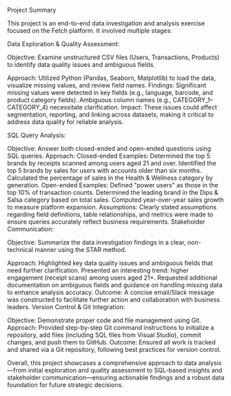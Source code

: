 Project Summary

This project is an end-to-end data investigation and analysis exercise focused on the Fetch platform. It involved multiple stages:

Data Exploration & Quality Assessment:

Objective: Examine unstructured CSV files (Users, Transactions, Products) to identify data quality issues and ambiguous fields.

Approach: Utilized Python (Pandas, Seaborn, Matplotlib) to load the data, visualize missing values, and review field names.
Findings:
Significant missing values were detected in key fields (e.g., language, barcode, and product category fields).
Ambiguous column names (e.g., CATEGORY_1–CATEGORY_4) necessitate clarification.
Impact: These issues could affect segmentation, reporting, and linking across datasets, making it critical to address data quality for reliable analysis.

SQL Query Analysis:

Objective: Answer both closed-ended and open-ended questions using SQL queries.
Approach:
Closed-ended Examples:
Determined the top 5 brands by receipts scanned among users aged 21 and over.
Identified the top 5 brands by sales for users with accounts older than six months.
Calculated the percentage of sales in the Health & Wellness category by generation.
Open-ended Examples:
Defined "power users" as those in the top 10% of transaction counts.
Determined the leading brand in the Dips & Salsa category based on total sales.
Computed year-over-year sales growth to measure platform expansion.
Assumptions: Clearly stated assumptions regarding field definitions, table relationships, and metrics were made to ensure queries accurately reflect business requirements.
Stakeholder Communication:

Objective: Summarize the data investigation findings in a clear, non-technical manner using the STAR method.

Approach:
Highlighted key data quality issues and ambiguous fields that need further clarification.
Presented an interesting trend: higher engagement (receipt scans) among users aged 21+.
Requested additional documentation on ambiguous fields and guidance on handling missing data to enhance analysis accuracy.
Outcome: A concise email/Slack message was constructed to facilitate further action and collaboration with business leaders.
Version Control & Git Integration:

Objective: Demonstrate proper code and file management using Git.
Approach:
Provided step-by-step Git command instructions to initialize a repository, add files (including SQL files from Visual Studio), commit changes, and push them to GitHub.
Outcome: Ensured all work is tracked and shared via a Git repository, following best practices for version control.

Overall, this project showcases a comprehensive approach to data analysis—from initial exploration and quality assessment to SQL-based insights and 
stakeholder communication—ensuring actionable findings and a robust data foundation for future strategic decisions.
